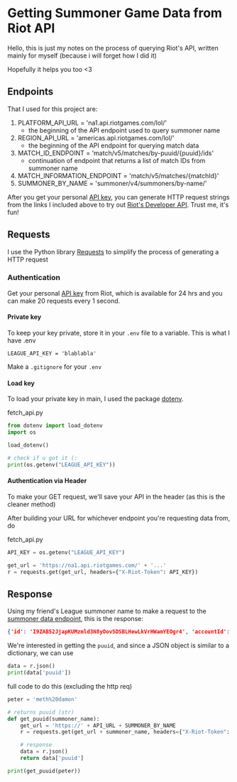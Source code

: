 # Getting Summoner Game Data from Riot API
Hello, this is just my notes on the process of querying Riot's API, written mainly for myself (because i will forget how I did it)

Hopefully it helps you too <3

## Endpoints
That I used for this project are:
1. PLATFORM_API_URL = 'na1.api.riotgames.com/lol/'
    - the beginning of the API endpoint used to query summoner name
2. REGION_API_URL = 'americas.api.riotgames.com/lol/'
    - the beginning of the API endpoint for querying match data
3. MATCH_ID_ENDPOINT = 'match/v5/matches/by-puuid/{puuid}/ids'
    - continuation of endpoint that returns a list of match IDs from summoner name
4. MATCH_INFORMATION_ENDPOINT = 'match/v5/matches/{matchId}'
5. SUMMONER_BY_NAME = 'summoner/v4/summoners/by-name/'

After you get your personal [API key](https://developer.riotgames.com/), you can generate HTTP request strings from the links I included above to try out [Riot's Developer API](https://developer.riotgames.com/apis).
Trust me, it's fun!

## Requests
I use the Python library [Requests](https://docs.python-requests.org/en/latest/user/quickstart/#make-a-request) to simplify the process of generating a HTTP request 

### Authentication
Get your personal [API key](https://developer.riotgames.com/) from Riot, which is available for 24 hrs and you can make 20 requests every 1 second.

#### Private key
To keep your key private, store it in your `.env` file to a variable. This is what I have
.env
```
LEAGUE_API_KEY = 'blablabla'
```

Make a `.gitignore` for your `.env`

#### Load key
To load your private key in main, I used the package [dotenv](https://github.com/theskumar/python-dotenv).

fetch_api.py
```python
from dotenv import load_dotenv
import os

load_dotenv()

# check if u got it (:
print(os.getenv("LEAGUE_API_KEY"))
```

#### Authentication via Header
To make your GET request, we'll save your API in the header (as this is the cleaner method)

After building your URL for whichever endpoint you're requesting data from, do

fetch_api.py
```python
API_KEY = os.getenv("LEAGUE_API_KEY")

get_url = 'https://na1.api.riotgames.com/' + '...'
r = requests.get(get_url, headers={"X-Riot-Token": API_KEY})
```

## Response
Using my friend's League summoner name to make a request to the [summoner data endpoint](https://developer.riotgames.com/apis#summoner-v4/GET_getBySummonerName), this is the response:
```json
{'id': 'I9ZAB52JjapKUMzmld3N8yOov5DSBLHewLkVrHWamYEOgr4', 'accountId': 'wiTZRja9FYdgOI2ZZ_CkmxLKQg2CdgjCegCtXb99sf93Pg', 'puuid': '-oXMqiG7Iz4jfAcbhR09AeP44KvBCtL9cEejVh-adG5LlQ0PEQFLJSwJV0Xk7upjLNKm5l3fygLhWA', 'name': 'Meth Damon', 'profileIconId': 3810, 'revisionDate': 1645866430000, 'summonerLevel': 241}
```

We're interested in getting the `puuid`, and since a JSON object is similar to a dictionary, we can use
```python
data = r.json()
print(data['puuid'])
```

full code to do this (excluding the http req)
```python
peter = 'meth%20damon'

# returns puuid (str)
def get_puuid(summoner_name):
	get_url = 'https://' + API_URL + SUMMONER_BY_NAME
	r = requests.get(get_url + summoner_name, headers={"X-Riot-Token": API_KEY})

	# response
	data = r.json()
	return data['puuid']

print(get_puuid(peter))
```

